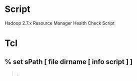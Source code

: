 # Script

Hadoop 2.7.x Resource Manager Health Check Script

# Tcl
## % set sPath       [ file dirname [ info script ] ]
 >.
